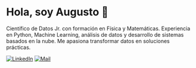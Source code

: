 # Hola, soy Augusto 👋

Científico de Datos Jr. con formación en Física y Matemáticas. 
Experiencia en Python, Machine Learning, análisis de datos y 
desarrollo de sistemas basados en la nube. 
Me apasiona transformar datos en soluciones prácticas.

[![LinkedIn](https://img.shields.io/badge/LinkedIn-Augusto_Del_Pilar)](https://linkedin.com/in/audemx)
[![Mail](https://img.shields.io/badge/Correo-audeemx%2Eti@gmail%2Ecom)]()

<!--
- 🔭 I’m currently working on ...
- 🌱 I’m currently learning ...
- 👯 I’m looking to collaborate on ...
- 🤔 I’m looking for help with ...
- 💬 Ask me about ...
- 📫 How to reach me: ...
- 😄 Pronouns: ...
- ⚡ Fun fact: ...
-->
